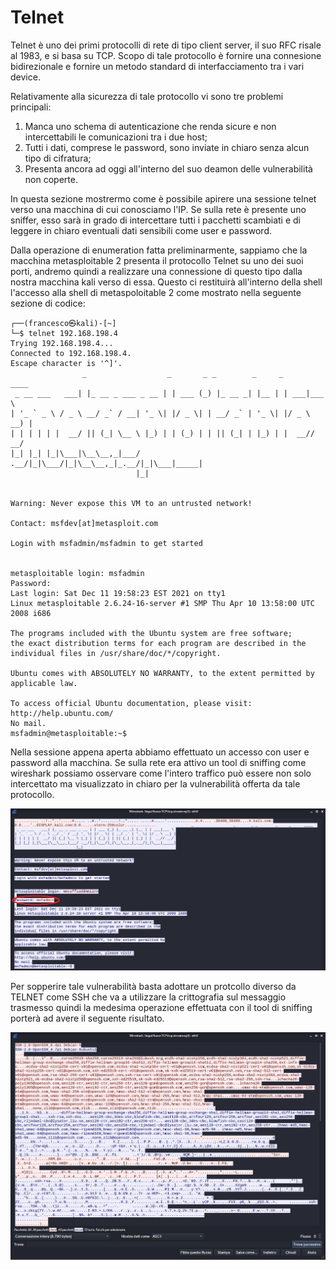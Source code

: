 # Telnet
Telnet è uno dei primi protocolli di rete di tipo client server, il suo RFC risale al 1983, e si basa su TCP.
Scopo di tale protocollo è fornire una connesione bidirezionale e fornire un metodo standard di interfacciamento tra i vari device.

Relativamente alla sicurezza di tale protocollo vi sono tre problemi principali:
1. Manca uno schema di autenticazione che renda sicure e non intercettabili le comunicazioni tra i due host;
2. Tutti i dati, comprese le password, sono inviate in chiaro senza alcun tipo di cifratura;
3. Presenta ancora ad oggi all'interno del suo deamon delle vulnerabilità non coperte.

In questa sezione mostrermo come è possibile apirere una sessione telnet verso una macchina di cui conosciamo l'IP. Se sulla rete è presente uno sniffer, esso sarà in grado di intercettare tutti i pacchetti scambiati e di leggere in chiaro eventuali dati sensibili come user e password.

Dalla operazione di enumeration fatta preliminarmente, sappiamo che la macchina metasploitable 2 presenta il protocollo Telnet su uno dei suoi porti, andremo quindi a realizzare una connessione di questo tipo dalla nostra macchina kali verso di essa. 
Questo ci restituirà all'interno della shell l'accesso alla shell di metaspoloitable 2 come mostrato nella seguente sezione di codice:

``` 
┌──(francesco㉿kali)-[~]
└─$ telnet 192.168.198.4                                     
Trying 192.168.198.4...
Connected to 192.168.198.4.
Escape character is '^]'.
                _                  _       _ _        _     _      ____  
 _ __ ___   ___| |_ __ _ ___ _ __ | | ___ (_) |_ __ _| |__ | | ___|___ \ 
| '_ ` _ \ / _ \ __/ _` / __| '_ \| |/ _ \| | __/ _` | '_ \| |/ _ \ __) |
| | | | | |  __/ || (_| \__ \ |_) | | (_) | | || (_| | |_) | |  __// __/ 
|_| |_| |_|\___|\__\__,_|___/ .__/|_|\___/|_|\__\__,_|_.__/|_|\___|_____|
                            |_|                                          


Warning: Never expose this VM to an untrusted network!

Contact: msfdev[at]metasploit.com

Login with msfadmin/msfadmin to get started


metasploitable login: msfadmin
Password: 
Last login: Sat Dec 11 19:58:23 EST 2021 on tty1
Linux metasploitable 2.6.24-16-server #1 SMP Thu Apr 10 13:58:00 UTC 2008 i686

The programs included with the Ubuntu system are free software;
the exact distribution terms for each program are described in the
individual files in /usr/share/doc/*/copyright.

Ubuntu comes with ABSOLUTELY NO WARRANTY, to the extent permitted by
applicable law.

To access official Ubuntu documentation, please visit:
http://help.ubuntu.com/
No mail.
msfadmin@metasploitable:~$ 

```
Nella sessione appena aperta abbiamo effettuato un accesso con user e password alla macchina. Se sulla rete era attivo un tool di sniffing come wireshark possiamo osservare come l'intero traffico può essere non solo intercettato ma visualizzato in chiaro per la vulnerabilità offerta da tale protocollo.

<img src="/imgs/newTELNET.png" width="800"> </br>

Per sopperire tale vulnerabilità basta adottare un protcollo diverso da TELNET come SSH che va a utilizzare la crittografia sul messaggio trasmesso quindi la medesima operazione effettuata con il tool di sniffing porterà ad avere il seguente risultato.

<img src="/imgs/newSSH.png" width="800"> </br>
